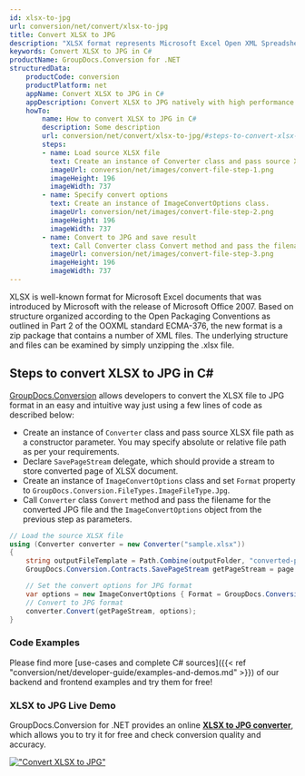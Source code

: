 ```yaml
---
id: xlsx-to-jpg
url: conversion/net/convert/xlsx-to-jpg
title: Convert XLSX to JPG
description: "XLSX format represents Microsoft Excel Open XML Spreadsheet with .xlsx extension. Learn how to convert XLSX to JPG file programmatically in C# language using GroupDocs.Conversion for .NET library."
keywords: Convert XLSX to JPG in C#
productName: GroupDocs.Conversion for .NET
structuredData:
    productCode: conversion
    productPlatform: net
    appName: Convert XLSX to JPG in C#
    appDescription: Convert XLSX to JPG natively with high performance using C# language and server side GroupDocs.Conversion for .NET APIs, without the use of any software like Microsoft or Open Office.
    howTo:
        name: How to convert XLSX to JPG in C# 
        description: Some description
        url: conversion/net/convert/xlsx-to-jpg/#steps-to-convert-xlsx-to-jpg-in-c
        steps:
        - name: Load source XLSX file 
          text: Create an instance of Converter class and pass source XLSX file path as a constructor parameter. You may specify absolute or relative file path as per your requirements. 
          imageUrl: conversion/net/images/convert-file-step-1.png
          imageHeight: 196
          imageWidth: 737
        - name: Specify convert options 
          text: Create an instance of ImageConvertOptions class.
          imageUrl: conversion/net/images/convert-file-step-2.png
          imageHeight: 196
          imageWidth: 737
        - name: Convert to JPG and save result 
          text: Call Converter class Convert method and pass the filename for the converted HTML file and the ImageConvertOptions object from the previous step as parameters.
          imageUrl: conversion/net/images/convert-file-step-3.png
          imageHeight: 196
          imageWidth: 737
---
```


XLSX is well-known format for Microsoft Excel documents that was introduced by Microsoft with the release of Microsoft Office 2007. Based on structure organized according to the Open Packaging Conventions as outlined in Part 2 of the OOXML standard ECMA-376, the new format is a zip package that contains a number of XML files. The underlying structure and files can be examined by simply unzipping the .xlsx file.

## Steps to convert XLSX to JPG in C#

[GroupDocs.Conversion](https://products.groupdocs.com/conversion/net) allows developers to convert the XLSX file to JPG format in an easy and intuitive way just using a few lines of code as described below:

* Create an instance of `Converter` class and pass source XLSX file path as a constructor parameter. You may specify absolute or relative file path as per your requirements. 
* Declare `SavePageStream` delegate, which should provide a stream to store converted page of XLSX document.
* Create an instance of `ImageConvertOptions` class and set `Format` property to `GroupDocs.Conversion.FileTypes.ImageFileType.Jpg`.
* Call `Converter` class `Convert` method and pass the filename for the converted JPG file and the `ImageConvertOptions` object from the previous step as parameters.

```csharp
// Load the source XLSX file
using (Converter converter = new Converter("sample.xlsx"))
{
    string outputFileTemplate = Path.Combine(outputFolder, "converted-page-{0}.jpg");
    GroupDocs.Conversion.Contracts.SavePageStream getPageStream = page => new FileStream(string.Format(outputFileTemplate, page), FileMode.Create);

    // Set the convert options for JPG format
    var options = new ImageConvertOptions { Format = GroupDocs.Conversion.FileTypes.ImageFileType.Jpg };   
    // Convert to JPG format
    converter.Convert(getPageStream, options);
}
```

### Code Examples

Please find more [use-cases and complete C# sources]({{< ref "conversion/net/developer-guide/examples-and-demos.md" >}}) of our backend and frontend examples and try them for free!

### XLSX to JPG Live Demo

GroupDocs.Conversion for .NET provides an online [**XLSX to JPG converter**](https://products.groupdocs.app/conversion/xlsx-to-jpg), which allows you to try it for free and check conversion quality and accuracy.

[!["Convert XLSX to JPG"](conversion/net/images/convert-to-jpg/convert-xlsx-to-jpg.png)](https://products.groupdocs.app/conversion/xlsx-to-jpg)